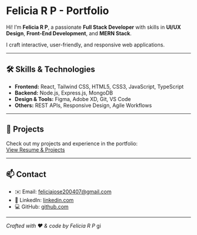 # Felicia R P - Portfolio

Hi! I’m **Felicia R P**, a passionate **Full Stack Developer** with skills in **UI/UX Design**, **Front-End Development**, and **MERN Stack**.  

I craft interactive, user-friendly, and responsive web applications.  

---

## 🛠 Skills & Technologies

- **Frontend:** React, Tailwind CSS, HTML5, CSS3, JavaScript, TypeScript  
- **Backend:** Node.js, Express.js, MongoDB  
- **Design & Tools:** Figma, Adobe XD, Git, VS Code  
- **Others:** REST APIs, Responsive Design, Agile Workflows  

---

## 📂 Projects

Check out my projects and experience in the portfolio:  
[View Resume & Projects](https://drive.google.com/uc?export=download&id=1w2gmOuiq6j28wA5vATdGPYXmz0WexGUA)  

---

## 📫 Contact

- ✉️ Email: feliciajose200407@gmail.com  
- 💼 LinkedIn: [linkedin.com](https://www.linkedin.com/in/felicia-jose-ab5679255/)  
- 💻 GitHub: [github.com](https://github.com/Feliciajose)  

---

*Crafted with ❤️ & code by Felicia R P*
gi